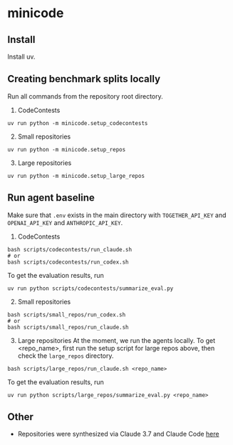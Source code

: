 # minicode

## Install
Install uv.

## Creating benchmark splits locally

Run all commands from the repository root directory.

1. CodeContests
```
uv run python -m minicode.setup_codecontests
```
2. Small repositories
```
uv run python -m minicode.setup_repos
```
3. Large repositories
```
uv run python -m minicode.setup_large_repos
```

## Run agent baseline

Make sure that `.env` exists in the main directory with `TOGETHER_API_KEY` and `OPENAI_API_KEY` and `ANTHROPIC_API_KEY`.

1. CodeContests
```
bash scripts/codecontests/run_claude.sh
# or
bash scripts/codecontests/run_codex.sh
```
To get the evaluation results, run
```
uv run python scripts/codecontests/summarize_eval.py
```

2. Small repositories
```
bash scripts/small_repos/run_codex.sh
# or
bash scripts/small_repos/run_claude.sh
```

3. Large repositories
At the moment, we run the agents locally.
To get <repo_name>, first run the setup script for large repos above, then check the `large_repos` directory.
```
bash scripts/large_repos/run_claude.sh <repo_name>
```
To get the evaluation results, run
```
uv run python scripts/large_repos/summarize_eval.py <repo_name>
```

## Other
* Repositories were synthesized via Claude 3.7 and Claude Code [here](https://github.com/justinchiu-test/librarybench)
